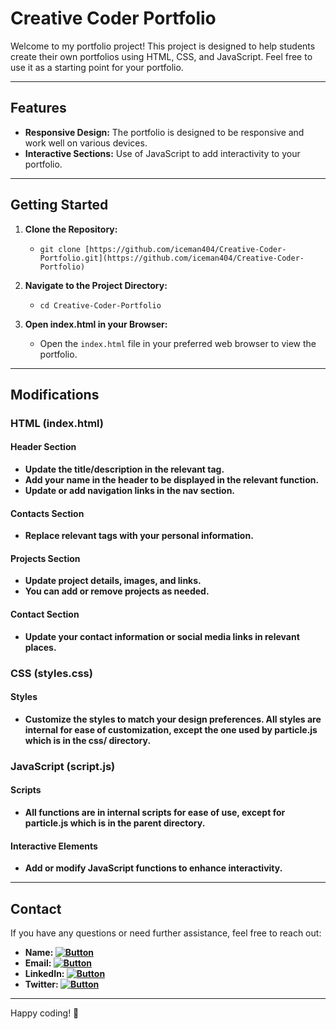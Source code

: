# Creative Coder Portfolio

Welcome to my portfolio project! This project is designed to help students create their own portfolios using HTML, CSS, and JavaScript. Feel free to use it as a starting point for your portfolio.

---
## Features

- **Responsive Design:** The portfolio is designed to be responsive and work well on various devices.
- **Interactive Sections:** Use of JavaScript to add interactivity to your portfolio.

---
## Getting Started

1. **Clone the Repository:**
   - `git clone [https://github.com/iceman404/Creative-Coder-Portfolio.git](https://github.com/iceman404/Creative-Coder-Portfolio)`
   
2. **Navigate to the Project Directory:**
   - `cd Creative-Coder-Portfolio`
   
3. **Open index.html in your Browser:**
   - Open the `index.html` file in your preferred web browser to view the portfolio.

---
## Modifications

### HTML (index.html)

#### Header Section
   - **Update the title/description in the relevant tag.**
   - **Add your name in the header to be displayed in the relevant function.**
   - **Update or add navigation links in the nav section.**

#### Contacts Section
   - **Replace relevant tags with your personal information.**

#### Projects Section
   - **Update project details, images, and links.**
   - **You can add or remove projects as needed.**

#### Contact Section
   - **Update your contact information or social media links in relevant places.**

### CSS (styles.css)

#### Styles
   - **Customize the styles to match your design preferences. All styles are internal for ease of customization, except the one used by particle.js which is in the css/ directory.**

### JavaScript (script.js)

#### Scripts
   - **All functions are in internal scripts for ease of use, except for particle.js which is in the parent directory.**

#### Interactive Elements
   - **Add or modify JavaScript functions to enhance interactivity.**

---
## Contact

If you have any questions or need further assistance, feel free to reach out:

- **Name: [![Button](https://img.shields.io/badge/John-Subba-008491)](https://github.com/iceman404/iceman404/blob/main/AboutMe.md)**
- **Email: [![Button](https://img.shields.io/badge/johnsubba404@gmail.com-09C4D0)](https://mail.google.com/mail/?view=cm&to=johnsubba404@gmail.com)**
- **LinkedIn: [![Button](https://img.shields.io/badge/Linked-In-blue)](https://www.linkedin.com/in/john-subba-ic3man404/)**
- **Twitter: [![Button](https://img.shields.io/badge/Twitter-blue)](https://twitter.com/ic3man404)**

---

Happy coding! 🚀
